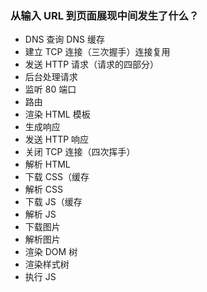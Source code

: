 ### 从输入 URL 到页面展现中间发生了什么？
- DNS 查询 DNS 缓存
- 建立 TCP 连接（三次握手）连接复用
- 发送 HTTP 请求（请求的四部分）
- 后台处理请求
- 监听 80 端口
- 路由
- 渲染 HTML 模板
- 生成响应
- 发送 HTTP 响应
- 关闭 TCP 连接（四次挥手）
- 解析 HTML
- 下载 CSS（缓存
- 解析 CSS
- 下载 JS（缓存
- 解析 JS
- 下载图片
- 解析图片
- 渲染 DOM 树
- 渲染样式树
- 执行 JS
